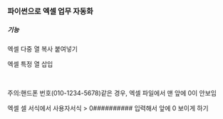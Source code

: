 <h3>파이썬으로 엑셀 업무 자동화</h3>

<h5>기능</h5>
<p>엑셀 다중 열 복사 붙여넣기</p>
<p>엑셀 특정 열 삽입</p>
<br>
<p>주의:핸드폰 번호(010-1234-5678)같은 경우, 엑셀 파일에서 맨 앞에 0이 안보임</p>
<p>엑셀 셀 서식에서 사용자서식 > 0########## 입력해서 앞에 0 보이게 하기</p>
